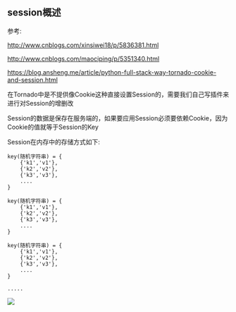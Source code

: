 
## session概述
参考:

http://www.cnblogs.com/xinsiwei18/p/5836381.html

http://www.cnblogs.com/maociping/p/5351340.html

https://blog.ansheng.me/article/python-full-stack-way-tornado-cookie-and-session.html

在Tornado中是不提供像Cookie这种直接设置Session的，需要我们自己写插件来进行对Session的增删改

Session的数据是保存在服务端的，如果要应用Session必须要依赖Cookie，因为Cookie的值就等于Session的Key

Session在内存中的存储方式如下:
```
key(随机字符串) = {
	{'k1','v1'},
	{'k2','v2'},
	{'k3','v3'},
	....
}

key(随机字符串) = {
	{'k1','v1'},
	{'k2','v2'},
	{'k3','v3'},
	....
}

key(随机字符串) = {
	{'k1','v1'},
	{'k2','v2'},
	{'k3','v3'},
	....
}

.....
```
![](http://ww1.sinaimg.cn/large/9e792b8fgy1fja87en7gcj20q80cn0t1)




